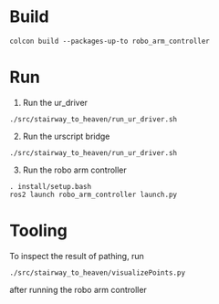# Build

```
colcon build --packages-up-to robo_arm_controller
```

# Run
1. Run the ur_driver
```
./src/stairway_to_heaven/run_ur_driver.sh
```
2. Run the urscript bridge
```
./src/stairway_to_heaven/run_ur_driver.sh
```
3. Run the robo arm controller
```
. install/setup.bash
ros2 launch robo_arm_controller launch.py
```

# Tooling
To inspect the result of pathing, run
```
./src/stairway_to_heaven/visualizePoints.py
```
after running the robo arm controller
